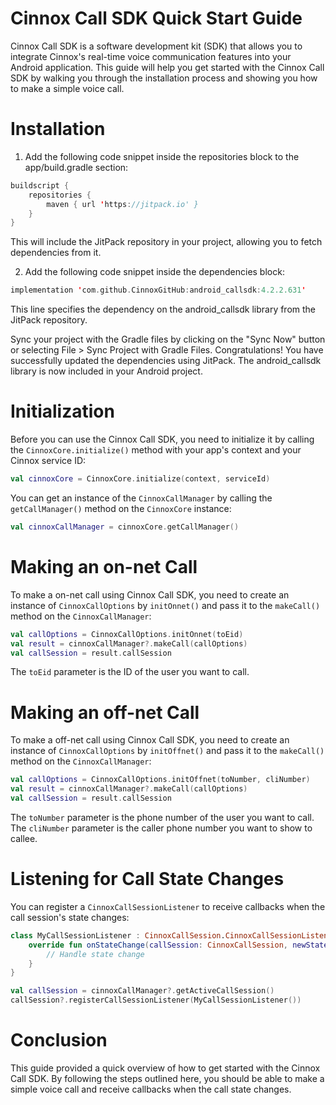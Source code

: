 # Cinnox Call SDK Quick Start Guide
Cinnox Call SDK is a software development kit (SDK) that allows you to integrate Cinnox's real-time voice communication features into your Android application. This guide will help you get started with the Cinnox Call SDK by walking you through the installation process and showing you how to make a simple voice call.

# Installation
1. Add the following code snippet inside the repositories block to the app/build.gradle section:
   
```kotlin
buildscript {
    repositories {
        maven { url 'https://jitpack.io' }
    }
}
```
This will include the JitPack repository in your project, allowing you to fetch dependencies from it.

2. Add the following code snippet inside the dependencies block:

```kotlin
implementation 'com.github.CinnoxGitHub:android_callsdk:4.2.2.631'
```
This line specifies the dependency on the android_callsdk library from the JitPack repository. 

Sync your project with the Gradle files by clicking on the "Sync Now" button or selecting File > Sync Project with Gradle Files.
Congratulations! You have successfully updated the dependencies using JitPack. The android_callsdk library is now included in your Android project.

# Initialization
Before you can use the Cinnox Call SDK, you need to initialize it by calling the `CinnoxCore.initialize()` method with your app's context and your Cinnox service ID:

```kotlin
val cinnoxCore = CinnoxCore.initialize(context, serviceId)
```

You can get an instance of the `CinnoxCallManager` by calling the `getCallManager()` method on the `CinnoxCore` instance:

```kotlin
val cinnoxCallManager = cinnoxCore.getCallManager()
```

# Making an on-net Call
To make a on-net call using Cinnox Call SDK, you need to create an instance of `CinnoxCallOptions` by `initOnnet()` and pass it to the `makeCall()` method on the `CinnoxCallManager`:

```kotlin
val callOptions = CinnoxCallOptions.initOnnet(toEid)
val result = cinnoxCallManager?.makeCall(callOptions)
val callSession = result.callSession
```

The `toEid` parameter is the ID of the user you want to call.

# Making an off-net Call
To make a off-net call using Cinnox Call SDK, you need to create an instance of `CinnoxCallOptions` by `initOffnet()` and pass it to the `makeCall()` method on the `CinnoxCallManager`:

```kotlin
val callOptions = CinnoxCallOptions.initOffnet(toNumber, cliNumber)
val result = cinnoxCallManager?.makeCall(callOptions)
val callSession = result.callSession
```

The `toNumber` parameter is the phone number of the user you want to call. The `cliNumber` parameter is the caller phone number you want to show to callee.

# Listening for Call State Changes
You can register a `CinnoxCallSessionListener` to receive callbacks when the call session's state changes:

```kotlin
class MyCallSessionListener : CinnoxCallSession.CinnoxCallSessionListener {
    override fun onStateChange(callSession: CinnoxCallSession, newState: State) {
        // Handle state change
    }
}

val callSession = cinnoxCallManager?.getActiveCallSession()
callSession?.registerCallSessionListener(MyCallSessionListener())
```

# Conclusion
This guide provided a quick overview of how to get started with the Cinnox Call SDK. By following the steps outlined here, you should be able to make a simple voice call and receive callbacks when the call state changes.
